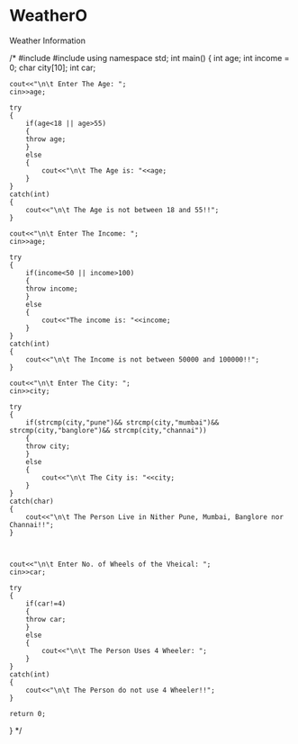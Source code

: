 # WeatherO
Weather Information

/*
#include<iostream>
#include<cstring>
using namespace std;
int main()
{
	int age;
	int income = 0;
	char city[10];
	int car;

	cout<<"\n\t Enter The Age: ";
	cin>>age;

	try
	{	
		if(age<18 || age>55)
		{
		throw age;
		}
		else
		{
			cout<<"\n\t The Age is: "<<age;
		}
	}
	catch(int)
	{
		cout<<"\n\t The Age is not between 18 and 55!!";
	}

	cout<<"\n\t Enter The Income: ";
	cin>>age;

	try
	{
		if(income<50 || income>100)
		{
		throw income;
		}
		else
		{
			cout<<"The income is: "<<income;
		}
	}
	catch(int)
	{
		cout<<"\n\t The Income is not between 50000 and 100000!!";
	}

	cout<<"\n\t Enter The City: ";
	cin>>city;

	try
	{
		if(strcmp(city,"pune")&& strcmp(city,"mumbai")&& strcmp(city,"banglore")&& strcmp(city,"channai"))
		{
		throw city;
		}
		else
		{
			cout<<"\n\t The City is: "<<city;
		}
	}
	catch(char)
	{
		cout<<"\n\t The Person Live in Nither Pune, Mumbai, Banglore nor Channai!!";
	}



	cout<<"\n\t Enter No. of Wheels of the Vheical: ";
	cin>>car;

	try
	{
		if(car!=4)
		{
		throw car;
		}
		else
		{
			cout<<"\n\t The Person Uses 4 Wheeler: ";
		}
	}
	catch(int)
	{
		cout<<"\n\t The Person do not use 4 Wheeler!!";
	}
	
	return 0;
}
*/
